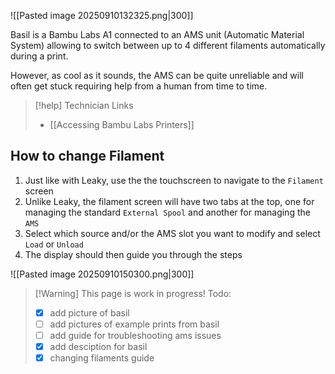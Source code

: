 ![[Pasted image 20250910132325.png|300]]

Basil is a Bambu Labs A1 connected to an AMS unit (Automatic Material System) allowing to switch between up to 4 different filaments automatically during a print.

However, as cool as it sounds, the AMS can be quite unreliable and will often get stuck requiring help from a human from time to time. 

> [!help] Technician Links
> - [[Accessing Bambu Labs Printers]]

## How to change Filament
1. Just like with Leaky, use the the touchscreen to navigate to the `Filament` screen
2. Unlike Leaky, the filament screen will have two tabs at the top, one for managing the standard `External Spool` and another for managing the `AMS`
3. Select which source and/or the AMS slot you want to modify and select `Load` or `Unload`
4. The display should then guide you through the steps

![[Pasted image 20250910150300.png|300]]





> [!Warning] This page is work in progress!
> Todo:
> - [x] add picture of basil
> - [ ] add pictures of example prints from basil
> - [ ] add guide for troubleshooting ams issues
> - [x] add desciption for basil
> - [x] changing filaments guide